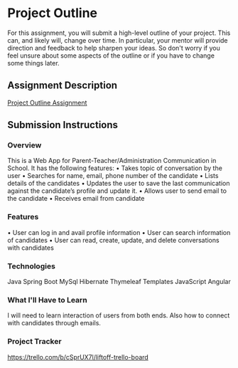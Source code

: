# Project Outline
For this assignment, you will submit a high-level outline of your project. This can, and likely will, change over time. In particular, your mentor will provide direction and feedback to help sharpen your ideas. So don't worry if you feel unsure about some aspects of the outline or if you have to change some things later.

## Assignment Description
[Project Outline Assignment](https://education.launchcode.org/liftoff/modules/assignments/project-outline)

## Submission Instructions

### Overview
This is a Web App for Parent-Teacher/Administration Communication in School. It has the following features:
•	Takes topic of conversation by the user
•	Searches for name, email, phone number of the candidate
•	Lists details of the candidates
•	Updates the user to save the last communication against the candidate’s profile and update it. 
•	Allows user to send email to the candidate
•	Receives email from candidate

### Features
•	User can log in and avail profile information
•	User can search information of candidates
•	User can read, create, update, and delete conversations with candidates

### Technologies
Java
Spring Boot
MySql
Hibernate
Thymeleaf Templates
JavaScript
Angular

### What I'll Have to Learn
I will need to learn interaction of users from both ends. Also how to connect with candidates through emails. 

### Project Tracker
https://trello.com/b/cSprUX7l/liftoff-trello-board
